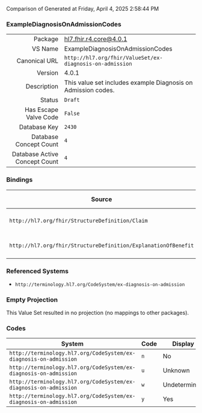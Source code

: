 Comparison of 
Generated at Friday, April 4, 2025 2:58:44 PM

### ExampleDiagnosisOnAdmissionCodes

|      |     |
| ---: | --- |
| Package | hl7.fhir.r4.core@4.0.1 |
| VS Name | ExampleDiagnosisOnAdmissionCodes |
| Canonical URL | `http://hl7.org/fhir/ValueSet/ex-diagnosis-on-admission` |
| Version | 4.0.1 |
| Description | This value set includes example Diagnosis on Admission codes. |
| Status | `Draft` |
| Has Escape Valve Code | `False` |
| Database Key | `2430` |
| Database Concept Count | `4` |
| Database Active Concept Count | `4` |
### Bindings

| Source | Element | Binding | Strength | Element Short |
| ------ | ------- | ------- | -------- | ------------- |
| `http://hl7.org/fhir/StructureDefinition/Claim` | `Claim.diagnosis.onAdmission` | `http://hl7.org/fhir/ValueSet/ex-diagnosis-on-admission` | `Example` | Present on admission |
| `http://hl7.org/fhir/StructureDefinition/ExplanationOfBenefit` | `ExplanationOfBenefit.diagnosis.onAdmission` | `http://hl7.org/fhir/ValueSet/ex-diagnosis-on-admission` | `Example` | Present on admission |

### Referenced Systems

* `http://terminology.hl7.org/CodeSystem/ex-diagnosis-on-admission`
### Empty Projection

This Value Set resulted in no projection (no mappings to other packages).

### Codes

| System | Code | Display |
| ------ | ---- | ------- |
| `http://terminology.hl7.org/CodeSystem/ex-diagnosis-on-admission` | `n` | No |
| `http://terminology.hl7.org/CodeSystem/ex-diagnosis-on-admission` | `u` | Unknown |
| `http://terminology.hl7.org/CodeSystem/ex-diagnosis-on-admission` | `w` | Undetermined |
| `http://terminology.hl7.org/CodeSystem/ex-diagnosis-on-admission` | `y` | Yes |

